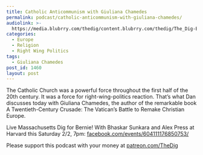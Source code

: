 ```yaml
---
title: Catholic Anticommunism with Giuliana Chamedes
permalink: podcast/catholic-anticommunism-with-giuliana-chamedes/
audiolink: >-
  https://media.blubrry.com/thedig/content.blubrry.com/thedig/The_Dig-EP_240-Chamedes.mp3
categories:
  - Europe
  - Religion
  - Right Wing Politics
tags:
  - Giuliana Chamedes
post_id: 1460
layout: post
---
```


The Catholic Church was a powerful force throughout the first half of the 20th century. It was a force for right-wing-politics reaction. That’s what Dan discusses today with Giuliana Chamedes, the author of the remarkable book
A Twentieth-Century Crusade: The Vatican’s Battle to Remake Christian Europe.

Live Massachusetts Dig for Bernie! With Bhaskar Sunkara and Alex Press at Harvard this Saturday 2/2, 7pm:
[facebook.com/events/604111176850753/](https://facebook.com/events/604111176850753/)

Please support this podcast with your money at
[patreon.com/TheDig](https://patreon.com/TheDig)
